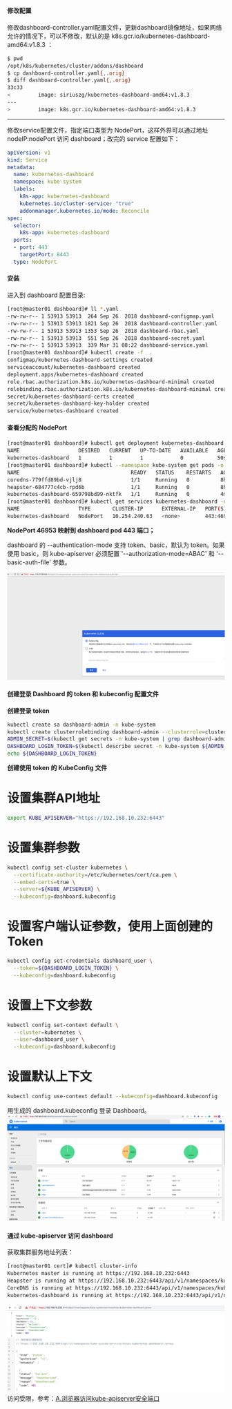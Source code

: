 #


#### 修改配置

修改dashboard-controller.yaml配置文件，更新dashboard镜像地址，如果网络允许的情况下，可以不修改，默认的是 k8s.gcr.io/kubernetes-dashboard-amd64:v1.8.3 ：
```bash
$ pwd
/opt/k8s/kubernetes/cluster/addons/dashboard
$ cp dashboard-controller.yaml{,.orig}
$ diff dashboard-controller.yaml{,.orig}
33c33
<         image: siriuszg/kubernetes-dashboard-amd64:v1.8.3
---
>         image: k8s.gcr.io/kubernetes-dashboard-amd64:v1.8.3
```
------

修改service配置文件，指定端口类型为 NodePort，这样外界可以通过地址 nodeIP:nodePort 访问 dashboard；改完的 service 配置如下：
```yaml
apiVersion: v1
kind: Service
metadata:
  name: kubernetes-dashboard
  namespace: kube-system
  labels:
    k8s-app: kubernetes-dashboard
    kubernetes.io/cluster-service: "true"
    addonmanager.kubernetes.io/mode: Reconcile
spec:
  selector:
    k8s-app: kubernetes-dashboard
  ports:
  - port: 443
    targetPort: 8443
  type: NodePort
```

#### 安装
进入到 dashboard 配置目录:
```bash
[root@master01 dashboard]# ll *.yaml
-rw-rw-r-- 1 53913 53913  264 Sep 26  2018 dashboard-configmap.yaml
-rw-rw-r-- 1 53913 53913 1821 Sep 26  2018 dashboard-controller.yaml
-rw-rw-r-- 1 53913 53913 1353 Sep 26  2018 dashboard-rbac.yaml
-rw-rw-r-- 1 53913 53913  551 Sep 26  2018 dashboard-secret.yaml
-rw-rw-r-- 1 53913 53913  339 Mar 31 08:22 dashboard-service.yaml
[root@master01 dashboard]# kubectl create -f  .
configmap/kubernetes-dashboard-settings created
serviceaccount/kubernetes-dashboard created
deployment.apps/kubernetes-dashboard created
role.rbac.authorization.k8s.io/kubernetes-dashboard-minimal created
rolebinding.rbac.authorization.k8s.io/kubernetes-dashboard-minimal created
secret/kubernetes-dashboard-certs created
secret/kubernetes-dashboard-key-holder created
service/kubernetes-dashboard created
```

#### 查看分配的 NodePort
```bash
[root@master01 dashboard]# kubectl get deployment kubernetes-dashboard  -n kube-system
NAME                   DESIRED   CURRENT   UP-TO-DATE   AVAILABLE   AGE
kubernetes-dashboard   1         1         1            0           50s
[root@master01 dashboard]# kubectl --namespace kube-system get pods -o wide
NAME                                    READY   STATUS    RESTARTS   AGE     IP             NODE             NOMINATED NODE
coredns-779ffd89bd-vjlj8                1/1     Running   0          8h      172.30.14.11   192.168.10.242   <none>
heapster-684777c4cb-rpd6b               1/1     Running   0          8h      172.30.14.6    192.168.10.242   <none>
kubernetes-dashboard-659798bd99-nktfk   1/1     Running   0          4m53s   172.30.14.17   192.168.10.242   <none>
[root@master01 dashboard]# kubectl get services kubernetes-dashboard -n kube-system
NAME                   TYPE       CLUSTER-IP      EXTERNAL-IP   PORT(S)         AGE
kubernetes-dashboard   NodePort   10.254.240.63   <none>        443:46953/TCP   5m55s
```

**NodePort 46953 映射到 dashboard pod 443 端口；**

dashboard 的 --authentication-mode 支持 token、basic，默认为 token。如果使用 basic，则 kube-apiserver 必须配置 '--authorization-mode=ABAC' 和 '--basic-auth-file' 参数。

![dashboard-login](/images/dashboard-login.png)

#### 创建登录 Dashboard 的 token 和 kubeconfig 配置文件
**创建登录 token**

```bash
kubectl create sa dashboard-admin -n kube-system
kubectl create clusterrolebinding dashboard-admin --clusterrole=cluster-admin --serviceaccount=kube-system:dashboard-admin
ADMIN_SECRET=$(kubectl get secrets -n kube-system | grep dashboard-admin | awk '{print $1}')
DASHBOARD_LOGIN_TOKEN=$(kubectl describe secret -n kube-system ${ADMIN_SECRET} | grep -E '^token' | awk '{print $2}')
echo ${DASHBOARD_LOGIN_TOKEN}
```

**创建使用 token 的 KubeConfig 文件**
# 设置集群API地址
```bash
export KUBE_APISERVER="https://192.168.10.232:6443"
```
# 设置集群参数
```bash
kubectl config set-cluster kubernetes \
  --certificate-authority=/etc/kubernetes/cert/ca.pem \
  --embed-certs=true \
  --server=${KUBE_APISERVER} \
  --kubeconfig=dashboard.kubeconfig
```
# 设置客户端认证参数，使用上面创建的 Token
```bash
kubectl config set-credentials dashboard_user \
  --token=${DASHBOARD_LOGIN_TOKEN} \
  --kubeconfig=dashboard.kubeconfig
```
# 设置上下文参数
```bash
kubectl config set-context default \
  --cluster=kubernetes \
  --user=dashboard_user \
  --kubeconfig=dashboard.kubeconfig
```
# 设置默认上下文
```bash
kubectl config use-context default --kubeconfig=dashboard.kubeconfig
```

用生成的 dashboard.kubeconfig 登录 Dashboard。
![dashboard](/images/dashboard0.png)

#### 通过 kube-apiserver 访问 dashboard
获取集群服务地址列表：
```bash
[root@master01 cert]# kubectl cluster-info  
Kubernetes master is running at https://192.168.10.232:6443
Heapster is running at https://192.168.10.232:6443/api/v1/namespaces/kube-system/services/heapster/proxy
CoreDNS is running at https://192.168.10.232:6443/api/v1/namespaces/kube-system/services/kube-dns:dns/proxy
kubernetes-dashboard is running at https://192.168.10.232:6443/api/v1/namespaces/kube-system/services/https:kubernetes-dashboard:/proxy
```
![dashboard](/images/apiserver-dashboard-login.png)
访问受限，参考：[A.浏览器访问kube-apiserver安全端口](kube-apiserver-sec-port.md)
